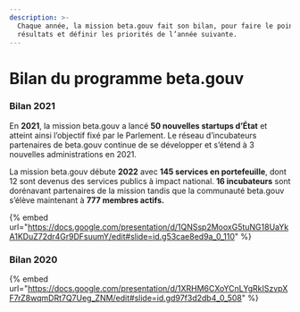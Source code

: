 ```yaml
---
description: >-
  Chaque année, la mission beta.gouv fait son bilan, pour faire le point sur ses
  résultats et définir les priorités de l’année suivante.
---
```


# Bilan du programme beta.gouv

### Bilan 2021

En **2021**, la mission beta.gouv a lancé **50 nouvelles startups d’État** et atteint ainsi l’objectif fixé par le Parlement. Le réseau d’incubateurs partenaires de beta.gouv continue de se développer et s’étend à 3 nouvelles administrations en 2021.

La mission beta.gouv débute **2022** avec **145 services en portefeuille**, dont 12 sont devenus des services publics à impact national. **16 incubateurs** sont dorénavant partenaires de la mission tandis que la communauté beta.gouv s’élève maintenant à **777 membres actifs.**

{% embed url="https://docs.google.com/presentation/d/1QNSsp2MooxG5tuNG18UaYkA1KDuZ72dr4Gr9DFsuumY/edit#slide=id.g53cae8ed9a_0_110" %}

### Bilan 2020

{% embed url="https://docs.google.com/presentation/d/1XRHM6CXoYCnLYgRkISzvpXF7rZ8wqmDRt7Q7Ueg_ZNM/edit#slide=id.gd97f3d2db4_0_508" %}



